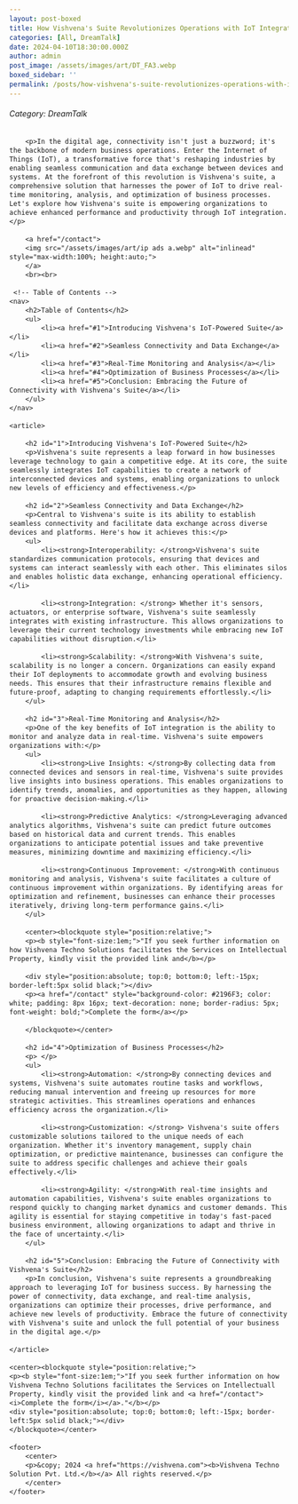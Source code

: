 ```yaml
---
layout: post-boxed
title: How Vishvena's Suite Revolutionizes Operations with IoT Integration
categories: [All, DreamTalk]
date: 2024-04-10T18:30:00.000Z
author: admin
post_image: /assets/images/art/DT_FA3.webp
boxed_sidebar: ''
permalink: /posts/how-vishvena's-suite-revolutionizes-operations-with-iot-integration
---
```


###### Category: DreamTalk

<html lang="en">
<head>
    <meta charset="UTF-8">
    <meta name="viewport" content="width=device-width, initial-scale=1.0">
    <meta name="description" content="Unlock efficiency & productivity with Vishvena's IoT-powered suite. Real-time monitoring & analysis for optimized business processes.">
    <title><h1>How Vishvena's Suite Revolutionizes Operations with IoT Integration</h1></title>
</head>
<body>
		
		<p>In the digital age, connectivity isn't just a buzzword; it's the backbone of modern business operations. Enter the Internet of Things (IoT), a transformative force that's reshaping industries by enabling seamless communication and data exchange between devices and systems. At the forefront of this revolution is Vishvena's suite, a comprehensive solution that harnesses the power of IoT to drive real-time monitoring, analysis, and optimization of business processes. Let's explore how Vishvena's suite is empowering organizations to achieve enhanced performance and productivity through IoT integration.</p>
		
		<a href="/contact">
		<img src="/assets/images/art/ip ads a.webp" alt="inlinead" style="max-width:100%; height:auto;">
		</a>
		<br><br>
		
     <!-- Table of Contents -->
    <nav>
        <h2>Table of Contents</h2>
        <ul>
            <li><a href="#1">Introducing Vishvena's IoT-Powered Suite</a></li>
            <li><a href="#2">Seamless Connectivity and Data Exchange</a></li>
            <li><a href="#3">Real-Time Monitoring and Analysis</a></li>
            <li><a href="#4">Optimization of Business Processes</a></li>
            <li><a href="#5">Conclusion: Embracing the Future of Connectivity with Vishvena's Suite</a></li>
        </ul>
    </nav>
    
    <article>
        
        <h2 id="1">Introducing Vishvena's IoT-Powered Suite</h2>
        <p>Vishvena's suite represents a leap forward in how businesses leverage technology to gain a competitive edge. At its core, the suite seamlessly integrates IoT capabilities to create a network of interconnected devices and systems, enabling organizations to unlock new levels of efficiency and effectiveness.</p>
		 
        <h2 id="2">Seamless Connectivity and Data Exchange</h2>
        <p>Central to Vishvena's suite is its ability to establish seamless connectivity and facilitate data exchange across diverse devices and platforms. Here's how it achieves this:</p>
        <ul>
            <li><strong>Interoperability: </strong>Vishvena's suite standardizes communication protocols, ensuring that devices and systems can interact seamlessly with each other. This eliminates silos and enables holistic data exchange, enhancing operational efficiency.</li>
			
            <li><strong>Integration: </strong> Whether it's sensors, actuators, or enterprise software, Vishvena's suite seamlessly integrates with existing infrastructure. This allows organizations to leverage their current technology investments while embracing new IoT capabilities without disruption.</li>
			
            <li><strong>Scalability: </strong>With Vishvena's suite, scalability is no longer a concern. Organizations can easily expand their IoT deployments to accommodate growth and evolving business needs. This ensures that their infrastructure remains flexible and future-proof, adapting to changing requirements effortlessly.</li>
        </ul>
        
        <h2 id="3">Real-Time Monitoring and Analysis</h2>
        <p>One of the key benefits of IoT integration is the ability to monitor and analyze data in real-time. Vishvena's suite empowers organizations with:</p>
        <ul>
            <li><strong>Live Insights: </strong>By collecting data from connected devices and sensors in real-time, Vishvena's suite provides live insights into business operations. This enables organizations to identify trends, anomalies, and opportunities as they happen, allowing for proactive decision-making.</li>
			
            <li><strong>Predictive Analytics: </strong>Leveraging advanced analytics algorithms, Vishvena's suite can predict future outcomes based on historical data and current trends. This enables organizations to anticipate potential issues and take preventive measures, minimizing downtime and maximizing efficiency.</li>
			
            <li><strong>Continuous Improvement: </strong>With continuous monitoring and analysis, Vishvena's suite facilitates a culture of continuous improvement within organizations. By identifying areas for optimization and refinement, businesses can enhance their processes iteratively, driving long-term performance gains.</li>
        </ul>
        
		<center><blockquote style="position:relative;">
		<p><b style="font-size:1em;">"If you seek further information on how Vishvena Techno Solutions facilitates the Services on Intellectual Property, kindly visit the provided link and</b></p>

		<div style="position:absolute; top:0; bottom:0; left:-15px; border-left:5px solid black;"></div>
		<p><a href="/contact" style="background-color: #2196F3; color: white; padding: 8px 16px; text-decoration: none; border-radius: 5px; font-weight: bold;">Complete the form</a></p>

		</blockquote></center>
		
        <h2 id="4">Optimization of Business Processes</h2>
        <p> </p>
        <ul>
            <li><strong>Automation: </strong>By connecting devices and systems, Vishvena's suite automates routine tasks and workflows, reducing manual intervention and freeing up resources for more strategic activities. This streamlines operations and enhances efficiency across the organization.</li>
			
            <li><strong>Customization: </strong> Vishvena's suite offers customizable solutions tailored to the unique needs of each organization. Whether it's inventory management, supply chain optimization, or predictive maintenance, businesses can configure the suite to address specific challenges and achieve their goals effectively.</li>
			
            <li><strong>Agility: </strong>With real-time insights and automation capabilities, Vishvena's suite enables organizations to respond quickly to changing market dynamics and customer demands. This agility is essential for staying competitive in today's fast-paced business environment, allowing organizations to adapt and thrive in the face of uncertainty.</li>
        </ul>
        
        <h2 id="5">Conclusion: Embracing the Future of Connectivity with Vishvena's Suite</h2>
        <p>In conclusion, Vishvena's suite represents a groundbreaking approach to leveraging IoT for business success. By harnessing the power of connectivity, data exchange, and real-time analysis, organizations can optimize their processes, drive performance, and achieve new levels of productivity. Embrace the future of connectivity with Vishvena's suite and unlock the full potential of your business in the digital age.</p>
       
	</article>
	
	<center><blockquote style="position:relative;">
	<p><b style="font-size:1em;">"If you seek further information on how Vishvena Techno Solutions facilitates the Services on Intellectuall Property, kindly visit the provided link and <a href="/contact"><i>Complete the form</i></a>."</b></p>
	<div style="position:absolute; top:0; bottom:0; left:-15px; border-left:5px solid black;"></div>
	</blockquote></center>
	
    <footer>
        <center>
		<p>&copy; 2024 <a href="https://vishvena.com"><b>Vishvena Techno Solution Pvt. Ltd.</b></a> All rights reserved.</p>
		</center>
    </footer>
</body>
</html>
